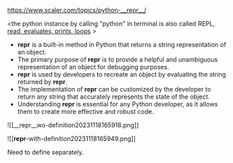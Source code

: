 
https://www.scaler.com/topics/python-__repr__/

<the python instance by calling "python" in terminal is also called REPL, [read, evaluates, prints, loops](https://realpython.com/interacting-with-python/) >

- __repr__ is a built-in method in Python that returns a string representation of an object.
- The primary purpose of __repr__ is to provide a helpful and unambiguous representation of an object for debugging purposes.
- __repr__ is used by developers to recreate an object by evaluating the string returned by __repr__.
- The implementation of __repr__ can be customized by the developer to return any string that accurately represents the state of the object.
- Understanding __repr__ is essential for any Python developer, as it allows them to create more effective and robust code.


![[__repr__wo-definition20231118165918.png]]

![[__repr__-with-definition20231118165949.png]]

Need to define separately.